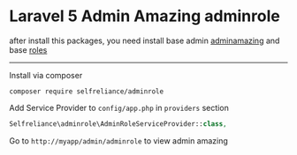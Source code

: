 ﻿Laravel 5 Admin Amazing adminrole
======================
after install this packages, you need install base admin
[adminamazing](https://github.com/selfrelianceme/adminamazing)
and base [roles](https://github.com/romanbican/roles)

-----------------
Install via composer
```
composer require selfreliance/adminrole
```

Add Service Provider to `config/app.php` in `providers` section
```php
Selfreliance\adminrole\AdminRoleServiceProvider::class,
```

Go to `http://myapp/admin/adminrole` to view admin amazing
